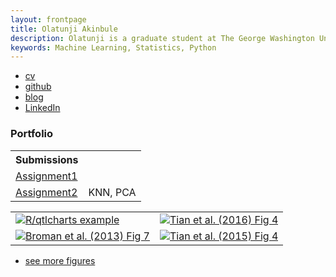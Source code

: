 ```yaml
---
layout: frontpage
title: Olatunji Akinbule
description: Olatunji is a graduate student at The George Washington University. 
keywords: Machine Learning, Statistics, Python
---
```


<div class="navbar">
  <div class="navbar-inner">
      <ul class="nav">
          <li><a href="{{ BASE_PATH }}/assets/bsharvey_cv.pdf">cv</a></li>
          <li><a href="https://github.com/bsharvey">github</a></li>
          <li><a href="https://bsharvey.github.io">blog</a></li>
          <li><a href="https://www.linkedin.com/in/benjamin-harvey-ph-d-1928839a/">LinkedIn</a></li>
      </ul>
  </div>
</div>

### <a name="Portfolio"></a>Portfolio

<table> 
  <tr> <th>Submissions</th> 
    <th></th> </tr> 
  <tr> <td><a href="https://akinbule.github.io/assets/HW1.ipynb">Assignment1</a></td> <td></td> </tr> 
  <tr> <td><a href="https://akinbule.github.io/assets/HW2.ipynb">Assignment2</a></td> <td>KNN, PCA</td> 
  </tr> 
</table>





<table class="wide">
<tr>
  <td class="left">
    <a href="https://bsharvey.github.io/pages/publpics/bioinformatics1.html">
        <img src="akinbule.github.io/assets/publpics/Social Network Analysis Circle.png" alt="R/qtlcharts example" title="R/qtlcharts example"/>
    </a>
  </td>
  <td class="right">
    <a href="https://bsharvey.github.io/pages/publpics/nba1.html">
        <img src="pages/publpics/nba1.png" alt="Tian et
        al. (2016) Fig 4" title="Tian et al. (2016) Fig 4"/>
    </a>
  </td>
</tr>
<tr>
  <td class="left">
    <a href="https://bsharvey.github.io">
        <img src="pages/publpics/bioinformatics2.png" alt="Broman et al. (2013) Fig 7" title="Broman et al. (2013) Fig 7"/>
    </a>
  </td>
  <td class="right">
    <a href="https://bsharvey.github.io">
        <img src="pages/publpics/nba2.png" alt="Tian et al. (2015) Fig 4" title="Tian et al. (2015) Fig 4"/>
    </a>
  </td>
</tr>
</table>

<div class="navbar">
  <div class="navbar-inner">
      <ul class="nav">
          <li><a href="https://bsharvey.github.io">see more figures</a></li>
      </ul>
  </div>
</div>

